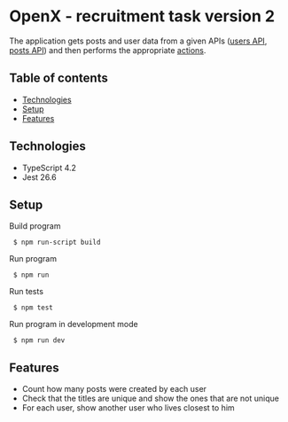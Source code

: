 # OpenX - recruitment task version 2
The application gets posts and user data from a given APIs ([users API](https://jsonplaceholder.typicode.com/users), [posts API](https://jsonplaceholder.typicode.com/posts)) and then performs the appropriate [actions](#features).

## Table of contents
* [Technologies](#technologies)
* [Setup](#setup)
* [Features](#features)

## Technologies
* TypeScript 4.2
* Jest 26.6

## Setup
Build program
```
 $ npm run-script build
```

Run program
```
 $ npm run 
```

Run tests
```
 $ npm test
```

Run program in development mode
```
 $ npm run dev
```

## Features
* Count how many posts were created by each user
* Check that the titles are unique and show the ones that are not unique
* For each user, show another user who lives closest to him